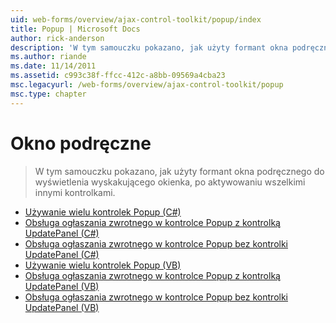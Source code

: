 ```yaml
---
uid: web-forms/overview/ajax-control-toolkit/popup/index
title: Popup | Microsoft Docs
author: rick-anderson
description: 'W tym samouczku pokazano, jak użyty formant okna podręcznego do wyświetlenia wyskakującego okienka, po aktywowaniu wszelkimi innymi kontrolkami.'
ms.author: riande
ms.date: 11/14/2011
ms.assetid: c993c38f-ffcc-412c-a8bb-09569a4cba23
msc.legacyurl: /web-forms/overview/ajax-control-toolkit/popup
msc.type: chapter
---
```

<a name="popup"></a>Okno podręczne
====================
> W tym samouczku pokazano, jak użyty formant okna podręcznego do wyświetlenia wyskakującego okienka, po aktywowaniu wszelkimi innymi kontrolkami.


- [Używanie wielu kontrolek Popup (C#)](using-multiple-popup-controls-cs.md)
- [Obsługa ogłaszania zwrotnego w kontrolce Popup z kontrolką UpdatePanel (C#)](handling-postbacks-from-a-popup-control-with-an-updatepanel-cs.md)
- [Obsługa ogłaszania zwrotnego w kontrolce Popup bez kontrolki UpdatePanel (C#)](handling-postbacks-from-a-popup-control-without-an-updatepanel-cs.md)
- [Używanie wielu kontrolek Popup (VB)](using-multiple-popup-controls-vb.md)
- [Obsługa ogłaszania zwrotnego w kontrolce Popup z kontrolką UpdatePanel (VB)](handling-postbacks-from-a-popup-control-with-an-updatepanel-vb.md)
- [Obsługa ogłaszania zwrotnego w kontrolce Popup bez kontrolki UpdatePanel (VB)](handling-postbacks-from-a-popup-control-without-an-updatepanel-vb.md)
